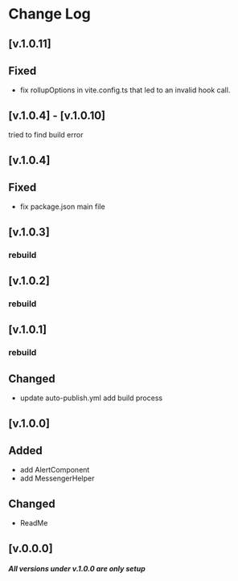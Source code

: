 # Change Log

## [v.1.0.11]

## Fixed
- fix rollupOptions in vite.config.ts that led to an invalid hook call.

## [v.1.0.4] - [v.1.0.10]

tried to find build error

## [v.1.0.4]
## Fixed
- fix package.json main file

## [v.1.0.3]
### rebuild

## [v.1.0.2]
### rebuild

## [v.1.0.1]
### rebuild

## Changed
- update auto-publish.yml add build process

## [v.1.0.0]

## Added
- add AlertComponent
- add MessengerHelper

## Changed
- ReadMe

## [v.0.0.0]
#### _All versions under v.1.0.0 are only setup_